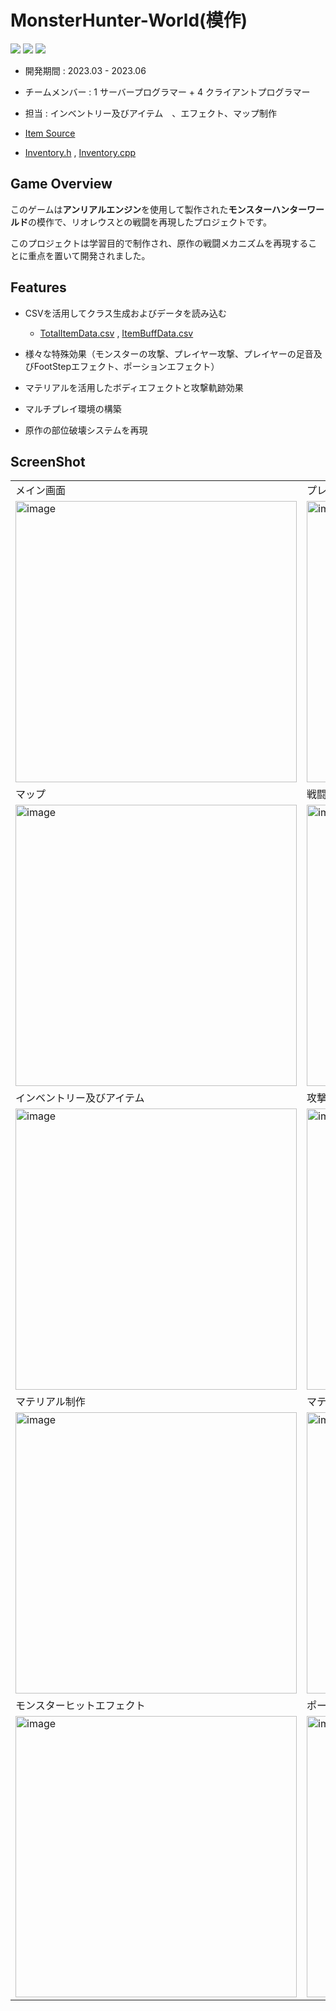 # MonsterHunter-World(模作)

<img src ="https://img.shields.io/badge/Windows-0078D6?style=for-the-badge&logo=windows&logoColor=white"> <img src ="https://img.shields.io/badge/Unreal Engine-0E1128?style=for-the-badge&logo=unreal engine&logoColor=white"> <img src ="https://img.shields.io/badge/c++-%2300599C.svg?style=for-the-badge&logo=c%2B%2B&logoColor=white">

* 開発期間 : 2023.03 - 2023.06
* チームメンバー : 1 サーバープログラマー + 4 クライアントプログラマー
* 担当 : インベントリー及びアイテム　、エフェクト、マップ制作

* [Item Source](https://github.com/HongSongUi/MonsterHunter-World/tree/main/Source/AZ_MHW/Item) 

* [Inventory.h](https://github.com/HongSongUi/MonsterHunter-World/blob/main/Source/AZ_MHW/Manager/AZInventoryManager.h) , [Inventory.cpp](https://github.com/HongSongUi/MonsterHunter-World/blob/main/Source/AZ_MHW/Manager/AZInventoryManager.cpp)

## Game Overview

このゲームは**アンリアルエンジン**を使用して製作された**モンスターハンターワールド**の模作で、リオレウスとの戦闘を再現したプロジェクトです。

このプロジェクトは学習目的で制作され、原作の戦闘メカニズムを再現することに重点を置いて開発されました。
## Features

* CSVを活用してクラス生成およびデータを読み込む
  * [TotalItemData.csv](https://github.com/HongSongUi/MonsterHunter-World/blob/main/RawContent/Csv/TotalItemData.csv) , [ItemBuffData.csv](https://github.com/HongSongUi/MonsterHunter-World/blob/main/RawContent/Csv/ItemBuffData.csv)

* 様々な特殊効果（モンスターの攻撃、プレイヤー攻撃、プレイヤーの足音及びFootStepエフェクト、ポーションエフェクト）

* マテリアルを活用したボディエフェクトと攻撃軌跡効果
  
* マルチプレイ環境の構築
 
* 原作の部位破壊システムを再現

## ScreenShot

|  |   |
|---|---|
|メイン画面|プレーヤー生成|
|<img width="450" alt="image" src="https://github.com/user-attachments/assets/3dbdcbc9-ecee-4a20-958e-65a5b519aaf6">|<img width="450" alt="image" src="https://github.com/user-attachments/assets/b57a8e4a-4779-4a71-97a8-274626433651">|
|マップ|戦闘マップ|
|<img width="450" alt="image" src="https://github.com/user-attachments/assets/c54175c1-fe2f-42e1-8a61-bdf2e5c575e1">|<img width="450" alt="image" src="https://github.com/user-attachments/assets/7a7b5239-676a-4085-94fc-aa7c16caa12a">|
|インベントリー及びアイテム| 攻撃軌跡エフェクト |
|<img width="450" alt="image" src="https://github.com/user-attachments/assets/23d6375e-8e68-4e04-827b-9e1789026b1c"> |<img width="450" alt="image" src="https://github.com/user-attachments/assets/80c65db8-42c5-4326-9318-139ac1359c0c">
|マテリアル制作| マテリアル適用 |
|<img width="450" alt="image" src="https://github.com/user-attachments/assets/f58af528-d3e0-4277-83a2-6d793699fbb1"> |<img width="450" alt="image" src="https://github.com/user-attachments/assets/0b6e8dd0-08d0-46ea-bec6-722786ff5d29"> | 
|モンスターヒットエフェクト|ポーションエフェクト|
|<img width="450" alt="image" src="https://github.com/user-attachments/assets/4d0f3f68-405a-4a24-bde9-fbe115fd9074">|<img width="450" alt="image" src="https://github.com/user-attachments/assets/dc066ea9-70c6-4868-be8b-590d85aa617f">|

